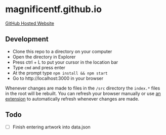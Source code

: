 # magnificentf.github.io

[GitHub Hosted Website](http://magnificentf.github.io/)

## Development

* Clone this repo to a directory on your computer
* Open the directory in Explorer
* Press ctrl + L to put your cursor in the location bar
* Type `cmd` and press enter
* At the prompt type `npm install && npm start`
* Go to http://localhost:3000 in your browser

Whenever changes are made to files in the `/src` directory the `index.*` files in the root will be rebuilt. You can refresh your browser manually or use [an extension](https://chrome.google.com/webstore/detail/livepage/pilnojpmdoofaelbinaeodfpjheijkbh?hl=en) to automatically refresh whenever changes are made. 

## Todo
- [ ] Finish entering artwork into data.json
